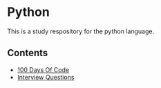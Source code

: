 # Python

This is a study respository for the python language.

## Contents

- [100 Days Of Code](/100_Days_of_Code_Bootcamp)
- [Interview Questions](/Interview_Questions/Interview.md)